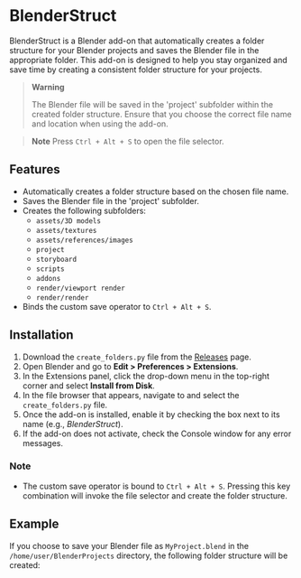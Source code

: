 # BlenderStruct

BlenderStruct is a Blender add-on that automatically creates a folder structure for your Blender projects and saves the Blender file in the appropriate folder. This add-on is designed to help you stay organized and save time by creating a consistent folder structure for your projects.

> **Warning**
> 
> The Blender file will be saved in the 'project' subfolder within the created folder structure. Ensure that you choose the correct file name and location when using the add-on.

> **Note**
>  Press `Ctrl + Alt + S` to open the file selector.

## Features

- Automatically creates a folder structure based on the chosen file name.
- Saves the Blender file in the 'project' subfolder.
- Creates the following subfolders:
  - `assets/3D models`
  - `assets/textures`
  - `assets/references/images`
  - `project`
  - `storyboard`
  - `scripts`
  - `addons`
  - `render/viewport render`
  - `render/render`
- Binds the custom save operator to `Ctrl + Alt + S`.

## Installation

1. Download the `create_folders.py` file from the [Releases](https://github.com/your-username/your-repository/releases) page.
2. Open Blender and go to **Edit > Preferences > Extensions**.
3. In the Extensions panel, click the drop-down menu in the top-right corner and select **Install from Disk**.
4. In the file browser that appears, navigate to and select the `create_folders.py` file.
5. Once the add-on is installed, enable it by checking the box next to its name (e.g., *BlenderStruct*).
6. If the add-on does not activate, check the Console window for any error messages.

### Note

- The custom save operator is bound to `Ctrl + Alt + S`. Pressing this key combination will invoke the file selector and create the folder structure.

## Example

If you choose to save your Blender file as `MyProject.blend` in the `/home/user/BlenderProjects` directory, the following folder structure will be created:
